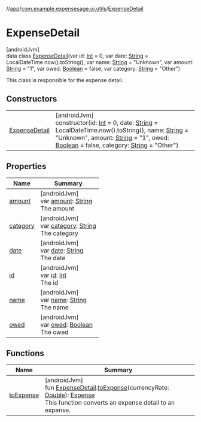 //[app](../../../index.md)/[com.example.expensesage.ui.utils](../index.md)/[ExpenseDetail](index.md)

# ExpenseDetail

[androidJvm]\
data class [ExpenseDetail](index.md)(var id: [Int](https://kotlinlang.org/api/latest/jvm/stdlib/kotlin/-int/index.html) = 0, var date: [String](https://kotlinlang.org/api/latest/jvm/stdlib/kotlin/-string/index.html) = LocalDateTime.now().toString(), var name: [String](https://kotlinlang.org/api/latest/jvm/stdlib/kotlin/-string/index.html) = &quot;Unknown&quot;, var amount: [String](https://kotlinlang.org/api/latest/jvm/stdlib/kotlin/-string/index.html) = &quot;1&quot;, var owed: [Boolean](https://kotlinlang.org/api/latest/jvm/stdlib/kotlin/-boolean/index.html) = false, var category: [String](https://kotlinlang.org/api/latest/jvm/stdlib/kotlin/-string/index.html) = &quot;Other&quot;)

This class is responsible for the expense detail.

## Constructors

| | |
|---|---|
| [ExpenseDetail](-expense-detail.md) | [androidJvm]<br>constructor(id: [Int](https://kotlinlang.org/api/latest/jvm/stdlib/kotlin/-int/index.html) = 0, date: [String](https://kotlinlang.org/api/latest/jvm/stdlib/kotlin/-string/index.html) = LocalDateTime.now().toString(), name: [String](https://kotlinlang.org/api/latest/jvm/stdlib/kotlin/-string/index.html) = &quot;Unknown&quot;, amount: [String](https://kotlinlang.org/api/latest/jvm/stdlib/kotlin/-string/index.html) = &quot;1&quot;, owed: [Boolean](https://kotlinlang.org/api/latest/jvm/stdlib/kotlin/-boolean/index.html) = false, category: [String](https://kotlinlang.org/api/latest/jvm/stdlib/kotlin/-string/index.html) = &quot;Other&quot;) |

## Properties

| Name | Summary |
|---|---|
| [amount](amount.md) | [androidJvm]<br>var [amount](amount.md): [String](https://kotlinlang.org/api/latest/jvm/stdlib/kotlin/-string/index.html)<br>The amount |
| [category](category.md) | [androidJvm]<br>var [category](category.md): [String](https://kotlinlang.org/api/latest/jvm/stdlib/kotlin/-string/index.html)<br>The category |
| [date](date.md) | [androidJvm]<br>var [date](date.md): [String](https://kotlinlang.org/api/latest/jvm/stdlib/kotlin/-string/index.html)<br>The date |
| [id](id.md) | [androidJvm]<br>var [id](id.md): [Int](https://kotlinlang.org/api/latest/jvm/stdlib/kotlin/-int/index.html)<br>The id |
| [name](name.md) | [androidJvm]<br>var [name](name.md): [String](https://kotlinlang.org/api/latest/jvm/stdlib/kotlin/-string/index.html)<br>The name |
| [owed](owed.md) | [androidJvm]<br>var [owed](owed.md): [Boolean](https://kotlinlang.org/api/latest/jvm/stdlib/kotlin/-boolean/index.html)<br>The owed |

## Functions

| Name | Summary |
|---|---|
| [toExpense](../to-expense.md) | [androidJvm]<br>fun [ExpenseDetail](index.md).[toExpense](../to-expense.md)(currencyRate: [Double](https://kotlinlang.org/api/latest/jvm/stdlib/kotlin/-double/index.html)): [Expense](../../com.example.expensesage.data.expenses/-expense/index.md)<br>This function converts an expense detail to an expense. |

